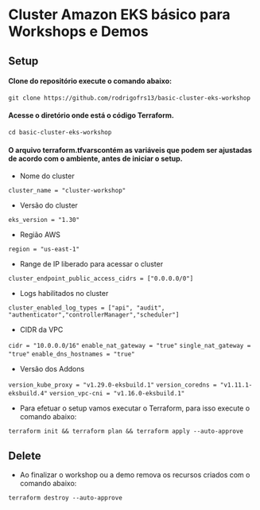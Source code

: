 # Cluster Amazon EKS básico para Workshops e Demos

## Setup


#### Clone do repositório execute o comando abaixo:
`git clone https://github.com/rodrigofrs13/basic-cluster-eks-workshop`

#### Acesse o diretório onde está o código Terraform.
`cd basic-cluster-eks-workshop`

#### O arquivo terraform.tfvarscontém as variáveis que podem ser ajustadas de acordo com o ambiente, antes de iniciar o setup.

- Nome do cluster

`cluster_name = "cluster-workshop"`

- Versão do cluster

`eks_version = "1.30"`

- Região AWS

`region = "us-east-1"`

- Range de IP liberado para acessar o cluster

`cluster_endpoint_public_access_cidrs = ["0.0.0.0/0"]`

- Logs habilitados no cluster

`cluster_enabled_log_types = ["api", "audit", "authenticator","controllerManager","scheduler"]`

- CIDR da VPC

`cidr = "10.0.0.0/16"`
`enable_nat_gateway = "true"`
`single_nat_gateway = "true"`
`enable_dns_hostnames = "true"`

- Versão dos Addons

`version_kube_proxy = "v1.29.0-eksbuild.1"`
`version_coredns = "v1.11.1-eksbuild.4"`
`version_vpc-cni = "v1.16.0-eksbuild.1"`

- Para efetuar o setup vamos executar o Terraform, para isso execute o comando abaixo:

`terraform init && terraform plan && terraform apply --auto-approve`


## Delete
- Ao finalizar o workshop ou a demo remova os recursos criados com o comando abaixo:

`terraform destroy --auto-approve`